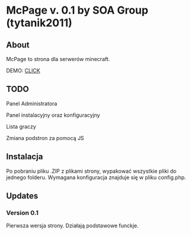 <h1>McPage v. 0.1 by SOA Group (tytanik2011)</h1>
<h2>About</h2>
<p>McPage to strona dla serwerów minecraft.</p>
<p>DEMO: <a href="http://soagroup.cba.pl/">CLICK</a></p>
<h2>TODO</h2>
<p> Panel Administratora</p>
<p> Panel instalacyjny oraz konfiguracyjny</p>
<p> Lista graczy</p>
<p> Zmiana podstron za pomocą JS</p>
<h2>Instalacja</h2>
<p>Po pobraniu pliku .ZIP z plikami strony, wypakować wszystkie pliki do jednego folderu. Wymagana konfiguracja znajduje się w pliku config.php.</p>
<h2>Updates</h2>
  <h3>  Version 0.1</h3>
    <p>   Pierwsza wersja strony. Działają podstawowe funckje.</p>
  
  
